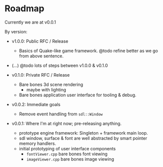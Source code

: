 # Roadmap

Currently we are at v0.0.1

By version:

- v1.0.0: Public RFC / Release
  - Basics of Quake-like game framework.
  @todo refine better as we go from above sentence.
- (...) @todo lots of steps between v1.0.0 & v0.1.0

- v0.1.0: Private RFC / Release
  - Bare bones 3d scene rendering
    * maybe with lighting
  - Bare bones application user interface for tooling & debug.
- v0.0.2: Immediate goals
  - Remove event handling from `sdl::Window`
- v0.0.1: Where I'm at right now; pre-releasing anything.
  - prototype engine framework: Singleton + framework main loop.
  - sdl window, surface & font are well abstracted by smart pointer memory handlers.
  - initial prototyping of user interface components
    - `fontViewer.cpp` bare bones font viewing
    - `imageViewer.cpp` bare bones image viewing


